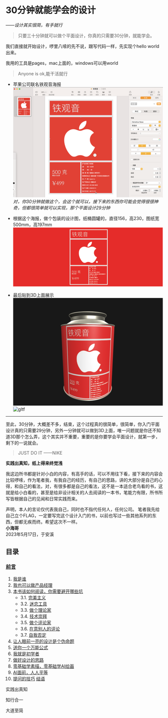 # 30分钟就能学会的设计

——*设计其实很简，有手就行*

> 只要三十分钟就可以做个平面设计，你真的只需要30分钟，就能学会。

我们直接就开始设计，啰里八嗦的先不说，跟写代码一样，先实现个hello world出来。

我用的工具是pages，mac上面的，windows可以用world
>  Anyone is ok,能干活就行
* 苹果公司联名铁观音海报 
![page_hello_apple.png](./images/page_hello_apple.png)
*对，你30分钟就做这个，会这个就可以，接下来的东西你可能会觉得很很神奇，但都很简单就可以实现，那个平面设计29分钟*
* 根据这个海报，做个包装的设计图，纸桶圆罐的，直径156，高230，图纸宽500mm，高197mm
![app_150x230.png](./images/apple_150x230.png)

* 最后贴到3D上面展示
![3d_hello_apple.png](./images/3d_hello_apple.png)
![gltf](./images/3d_hello_apple_video.gif)

----
至此，30分钟，大概差不多，结束，这个过程真的很简单，很简单，你入门平面设计真的只需要29分钟，另外一分钟就可以做到3D上面，唯一问题就是你还不知道3D那个怎么弄，这个其实并不重要，重要的是你要学会平面设计，就第一步，剩下的一说就会。

> JUST DO IT ——NIKE

**实践出真知，纸上得来终觉浅**

我这边所书都是针对小白的内容，有高手的话，可以不用往下看，接下来的内容会比较啰嗦，作为笔者我，有我自己的经历，有自己的思路，讲的大部分是自己的心得，和自己的看法，对，有很多都是自己的看法，这不是一本适合老鸟看的书，这就是给小白看的，甚至是给非设计相关的人去阅读的一本书，笔能力有限，所书所写皆根据自己的见闻和日常实践而来。

声明，本人的言论仅代表我自己，同时也不指代任何人，任何公司。
笔者我先给自己立个FLAG，一定要写完这个设计入门的书，以前也写过一些其他系列的东西，但都无疾而终。希望这次不一样。  
**小海哥**  
2023年5月17日，于安溪



## 目录
### [前言](./README.md)

1. [我是谁](./CHAPTER.01.md)
2. [我也可以做产品经理](./CHAPTER.02.md)
3. [本书该如何阅读，你需要避开哪些坑](./CHAPTER.03.0.md)
    - 3.1. [完美主义](./CHAPTER.03.1.md)
    - 3.2. [迷恋工具](./CHAPTER.03.2.md)
    - 3.3. [做个理论家](./CHAPTER.03.3.md)
    - 3.4. [技术崇拜](./CHAPTER.03.4.md)
    - 3.5. [做个评论家](./CHAPTER.03.5.md)
    - 3.6. [在意别人的评论](./CHAPTER.03.6.md)
    - 3.7. [自我否定](./CHAPTER.03.7.md)
4. [让人眼前一亮的设计是个伪命题](./CHAPTER.04.md)
5. [送你一个万能公式](./CHAPTER.05.md)
6. [我就是初学者](./CHAPTER.06.md)
7. [做好设计的思路](./CHAPTER.07.md)
8. [零基础学素描，零基础学AI绘画](./CHAPTER.08.md)
9. [AI面前，人人平等](./CHAPTER.09.md)
10. [提问的技巧](./CHAPTER.10.md)
[结语](Finale.md)


实践出真知

知行合一

大道至简







